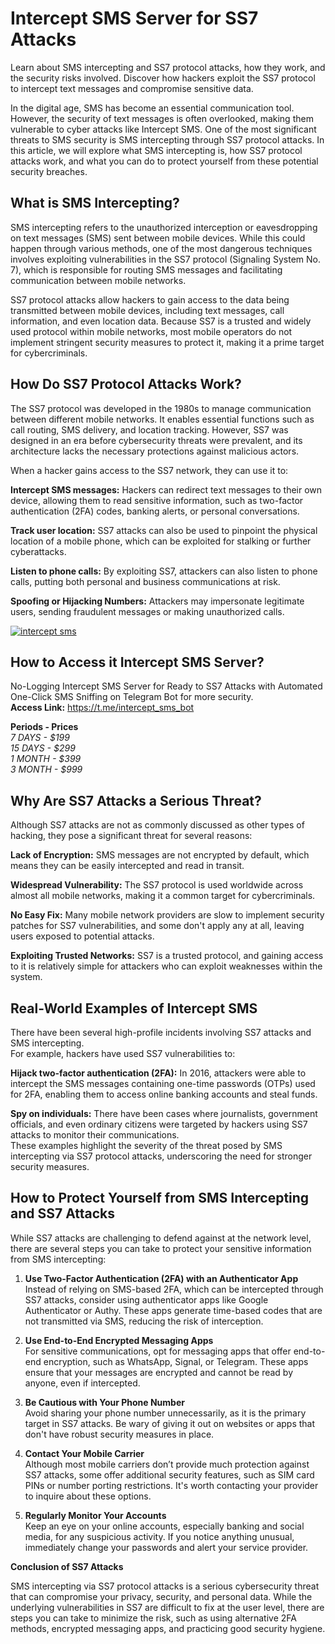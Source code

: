 # Intercept SMS Server for SS7 Attacks 
Learn about SMS intercepting and SS7 protocol attacks, how they work, and the security risks involved. Discover how hackers exploit the SS7 protocol to intercept text messages and compromise sensitive data.

In the digital age, SMS has become an essential communication tool. However, the security of text messages is often overlooked, making them vulnerable to cyber attacks like Intercept SMS. One of the most significant threats to SMS security is SMS intercepting through SS7 protocol attacks. In this article, we will explore what SMS intercepting is, how SS7 protocol attacks work, and what you can do to protect yourself from these potential security breaches.

## What is SMS Intercepting?
SMS intercepting refers to the unauthorized interception or eavesdropping on text messages (SMS) sent between mobile devices.
While this could happen through various methods, one of the most dangerous techniques involves exploiting vulnerabilities in the SS7 protocol (Signaling System No. 7), which is responsible for routing SMS messages and facilitating communication between mobile networks.

SS7 protocol attacks allow hackers to gain access to the data being transmitted between mobile devices, including text messages, call information, and even location data.
Because SS7 is a trusted and widely used protocol within mobile networks, most mobile operators do not implement stringent security measures to protect it, making it a prime target for cybercriminals.


## How Do SS7 Protocol Attacks Work?
The SS7 protocol was developed in the 1980s to manage communication between different mobile networks. It enables essential functions such as call routing, SMS delivery, and location tracking. 
However, SS7 was designed in an era before cybersecurity threats were prevalent, and its architecture lacks the necessary protections against malicious actors.

When a hacker gains access to the SS7 network, they can use it to:

**Intercept SMS messages:** Hackers can redirect text messages to their own device, allowing them to read sensitive information, such as two-factor authentication (2FA) codes, banking alerts, or personal conversations.

**Track user location:** SS7 attacks can also be used to pinpoint the physical location of a mobile phone, which can be exploited for stalking or further cyberattacks.

**Listen to phone calls:** By exploiting SS7, attackers can also listen to phone calls, putting both personal and business communications at risk.

**Spoofing or Hijacking Numbers:** Attackers may impersonate legitimate users, sending fraudulent messages or making unauthorized calls.

<a href="https://t.me/intercept_sms_bot"><img src="https://i.ibb.co/jbDtZbJ/intercept-sms.png" alt="intercept sms" border="0"></a>

## How to Access it Intercept SMS Server?
No-Logging Intercept SMS Server for Ready to SS7 Attacks with Automated One-Click SMS Sniffing on Telegram Bot for more security. \
**Access Link:** https://t.me/intercept_sms_bot

**Periods - Prices** \
_7 DAYS - $199_ \
_15 DAYS - $299_ \
_1 MONTH - $399_ \
_3 MONTH - $999_

## Why Are SS7 Attacks a Serious Threat?
Although SS7 attacks are not as commonly discussed as other types of hacking, they pose a significant threat for several reasons:

**Lack of Encryption:** SMS messages are not encrypted by default, which means they can be easily intercepted and read in transit.

**Widespread Vulnerability:** The SS7 protocol is used worldwide across almost all mobile networks, making it a common target for cybercriminals.

**No Easy Fix:** Many mobile network providers are slow to implement security patches for SS7 vulnerabilities, and some don't apply any at all, leaving users exposed to potential attacks.

**Exploiting Trusted Networks:** SS7 is a trusted protocol, and gaining access to it is relatively simple for attackers who can exploit weaknesses within the system.


## Real-World Examples of Intercept SMS
There have been several high-profile incidents involving SS7 attacks and SMS intercepting. \
For example, hackers have used SS7 vulnerabilities to:

**Hijack two-factor authentication (2FA):** In 2016, attackers were able to intercept the SMS messages containing one-time passwords (OTPs) used for 2FA, enabling them to access online banking accounts and steal funds.

**Spy on individuals:** There have been cases where journalists, government officials, and even ordinary citizens were targeted by hackers using SS7 attacks to monitor their communications. \
These examples highlight the severity of the threat posed by SMS intercepting via SS7 protocol attacks, underscoring the need for stronger security measures.


## How to Protect Yourself from SMS Intercepting and SS7 Attacks
While SS7 attacks are challenging to defend against at the network level, there are several steps you can take to protect your sensitive information from SMS intercepting:

1. **Use Two-Factor Authentication (2FA) with an Authenticator App** \
Instead of relying on SMS-based 2FA, which can be intercepted through SS7 attacks, consider using authenticator apps like Google Authenticator or Authy. These apps generate time-based codes that are not transmitted via SMS, reducing the risk of interception.

2. **Use End-to-End Encrypted Messaging Apps** \
For sensitive communications, opt for messaging apps that offer end-to-end encryption, such as WhatsApp, Signal, or Telegram. These apps ensure that your messages are encrypted and cannot be read by anyone, even if intercepted.

3. **Be Cautious with Your Phone Number** \
Avoid sharing your phone number unnecessarily, as it is the primary target in SS7 attacks. Be wary of giving it out on websites or apps that don't have robust security measures in place.

4. **Contact Your Mobile Carrier** \
Although most mobile carriers don’t provide much protection against SS7 attacks, some offer additional security features, such as SIM card PINs or number porting restrictions. It's worth contacting your provider to inquire about these options.

5. **Regularly Monitor Your Accounts** \
Keep an eye on your online accounts, especially banking and social media, for any suspicious activity. If you notice anything unusual, immediately change your passwords and alert your service provider.


**Conclusion of SS7 Attacks**

SMS intercepting via SS7 protocol attacks is a serious cybersecurity threat that can compromise your privacy, security, and personal data. While the underlying vulnerabilities in SS7 are difficult to fix at the user level, there are steps you can take to minimize the risk, such as using alternative 2FA methods, encrypted messaging apps, and practicing good security hygiene.
